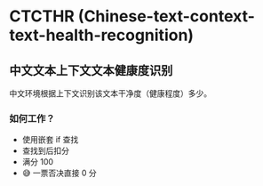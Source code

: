 # CTCTHR (Chinese-text-context-text-health-recognition)
## 中文文本上下文文本健康度识别

中文环境根据上下文识别该文本干净度（健康程度）多少。

### 如何工作？

- 使用嵌套 if 查找
- 查找到后扣分
- 满分 100
- 😅 一票否决直接 0 分
